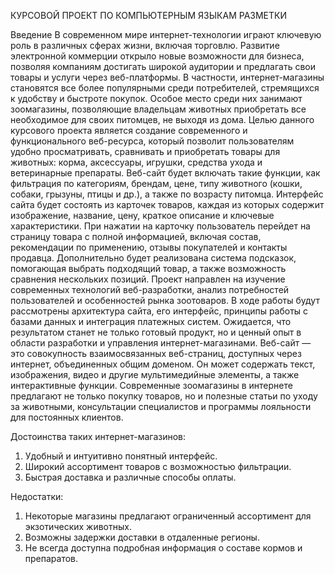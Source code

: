 КУРСОВОЙ ПРОЕКТ ПО КОМПЬЮТЕРНЫМ ЯЗЫКАМ РАЗМЕТКИ

Введение
В современном мире интернет-технологии играют ключевую роль в различных сферах жизни, включая торговлю. Развитие электронной коммерции открыло новые возможности для бизнеса, позволяя компаниям достигать широкой аудитории и предлагать свои товары и услуги через веб-платформы. В частности, интернет-магазины становятся все более популярными среди потребителей, стремящихся к удобству и быстроте покупок. Особое место среди них занимают зоомагазины, позволяющие владельцам животных приобретать все необходимое для своих питомцев, не выходя из дома. 
Целью данного курсового проекта является создание современного и функционального веб-ресурса, который позволит пользователям удобно просматривать, сравнивать и приобретать товары для животных: корма, аксессуары, игрушки, средства ухода и ветеринарные препараты. Веб-сайт будет включать такие функции, как фильтрация по категориям, брендам, цене, типу животного (кошки, собаки, грызуны, птицы и др.), а также по возрасту питомца. 
Интерфейс сайта будет состоять из карточек товаров, каждая из которых содержит изображение, название, цену, краткое описание и ключевые характеристики. При нажатии на карточку пользователь перейдет на страницу товара с полной информацией, включая состав, рекомендации по применению, отзывы покупателей и контакты продавца. Дополнительно будет реализована система подсказок, помогающая выбрать подходящий товар, а также возможность сравнения нескольких позиций.
Проект направлен на изучение современных технологий веб-разработки, анализ потребностей пользователей и особенностей рынка зоотоваров. В ходе работы будут рассмотрены архитектура сайта, его интерфейс, принципы работы с базами данных и интеграция платежных систем. Ожидается, что результатом станет не только готовый продукт, но и ценный опыт в области разработки и управления интернет-магазинами. 
Веб-сайт — это совокупность взаимосвязанных веб-страниц, доступных через интернет, объединенных общим доменом. Он может содержать текст, изображения, видео и другие мультимедийные элементы, а также интерактивные функции. Современные зоомагазины в интернете предлагают не только покупку товаров, но и полезные статьи по уходу за животными, консультации специалистов и программы лояльности для постоянных клиентов. 

Достоинства таких интернет-магазинов: 
1. Удобный и интуитивно понятный интерфейс. 
2. Широкий ассортимент товаров с возможностью фильтрации.
3. Быстрая доставка и различные способы оплаты. 

Недостатки:
1. Некоторые магазины предлагают ограниченный ассортимент для экзотических животных. 
2. Возможны задержки доставки в отдаленные регионы. 
3. Не всегда доступна подробная информация о составе кормов и препаратов.

